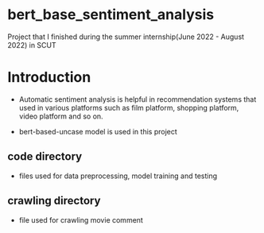 # bert_base_sentiment_analysis
Project that I finished during the summer internship(June 2022 - August 2022) in SCUT
# Introduction
- Automatic sentiment analysis is helpful in recommendation systems that used in various platforms such as film platform, shopping platform, video platform and so on.

- bert-based-uncase model is used in this project

## code directory
- files used for data preprocessing, model training and testing

## crawling directory
- file used for crawling movie comment
